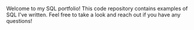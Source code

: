 Welcome to my SQL portfolio! 
This code repository contains examples of SQL I've written. Feel free to take a look and reach out if you have any questions!
